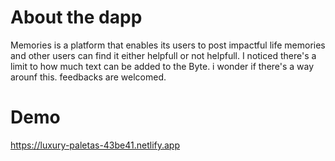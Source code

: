# About the dapp

Memories is a platform that enables its users to post impactful life memories and other users can find it either helpfull or not helpfull. I noticed there's a limit to how much text can be added to the Byte. i wonder if there's a way arounf this. feedbacks are welcomed. 

# Demo
https://luxury-paletas-43be41.netlify.app
